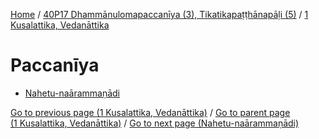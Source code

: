 
[Home](/) / [40P17 Dhammānulomapaccanīya (3), Tikatikapaṭṭhānapāḷi (5)](...md) / [1 Kusalattika, Vedanāttika](../40P17/1.md)

# Paccanīya

* [Nahetu-naārammaṇādi](Paccaniya/Nahetu-naarammanadi.md)

[Go to previous page (1 Kusalattika, Vedanāttika)](../40P17/1.md) / [Go to parent page (1 Kusalattika, Vedanāttika)](../40P17/1.md) / [Go to next page (Nahetu-naārammaṇādi)](Paccaniya/Nahetu-naarammanadi.md)


